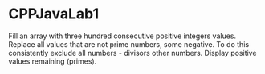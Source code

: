CPPJavaLab1
===========
Fill an array with three hundred consecutive positive integers values. 
Replace all values that are not prime numbers, some negative. 
To do this consistently exclude all numbers - divisors other numbers. 
Display positive values remaining (primes).